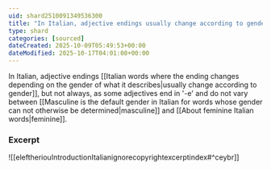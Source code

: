 ```yaml
---
uid: shard2510091349536300
title: "In Italian, adjective endings usually change according to gender, but not always, as some adjectives end in '-e' and do not vary between masculine and feminine"
type: shard
categories: [sourced]
dateCreated: 2025-10-09T05:49:53+00:00
dateModified: 2025-10-17T04:01:08+00:00
---
```

In Italian, adjective endings [[Italian words where the ending changes depending on the gender of what it describes|usually change according to gender]], but not always, as some adjectives end in '-e' and do not vary between [[Masculine is the default gender in Italian for words whose gender can not otherwise be determined|masculine]] and [[About feminine Italian words|feminine]].
### Excerpt
![[eleftheriouIntroductionItalianignorecopyrightexcerptindex#^ceybr]]